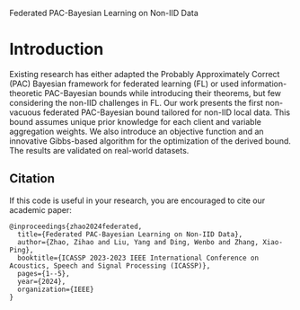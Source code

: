 Federated PAC-Bayesian Learning on Non-IID Data

# Introduction
Existing research has either adapted the Probably Approximately Correct (PAC) Bayesian framework for federated learning (FL) or used information-theoretic PAC-Bayesian bounds while introducing their theorems, but few considering the non-IID challenges in FL. Our work presents the first non-vacuous federated PAC-Bayesian bound tailored for non-IID local data. This bound assumes unique prior knowledge for each client and variable aggregation weights. We also introduce an objective function and an innovative Gibbs-based algorithm for the optimization of the derived bound. The results are validated on real-world datasets.



## Citation

If this code is useful in your research, you are encouraged to cite our academic paper:
```
@inproceedings{zhao2024federated,
  title={Federated PAC-Bayesian Learning on Non-IID Data},
  author={Zhao, Zihao and Liu, Yang and Ding, Wenbo and Zhang, Xiao-Ping},
  booktitle={ICASSP 2023-2023 IEEE International Conference on Acoustics, Speech and Signal Processing (ICASSP)},
  pages={1--5},
  year={2024},
  organization={IEEE}
}
```

